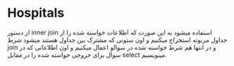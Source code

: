 # Hospitals
از دستور inner join استفاده میشود به این صورت که اطلاعات خواسته شده را از جداول مربوته استخراج میکنیم و اون ستونی که مشترک بین جداول هستند میشود شرط join و در انتها هم شرط خواسته شده در سوالو اعمال میکنیم و اون اطلاعاتی که در سوال برای خروجی خواسته شده را در مقابل select مینویسیم.
